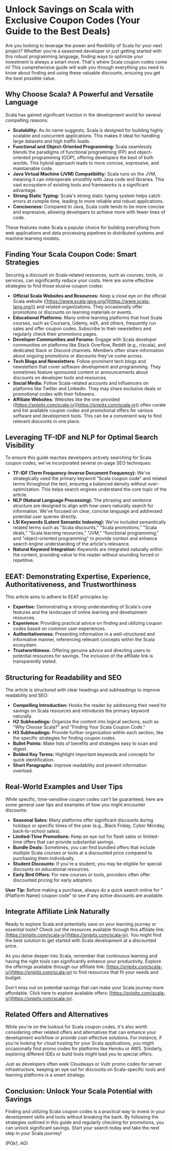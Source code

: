 # Unlock Savings on Scala with Exclusive Coupon Codes (Your Guide to the Best Deals)

Are you looking to leverage the power and flexibility of Scala for your next project? Whether you're a seasoned developer or just getting started with this robust programming language, finding ways to optimize your investment is always a smart move. That's where Scala coupon codes come in! This comprehensive guide will walk you through everything you need to know about finding and using these valuable discounts, ensuring you get the best possible value.

## Why Choose Scala? A Powerful and Versatile Language

Scala has gained significant traction in the development world for several compelling reasons:

* **Scalability:** As its name suggests, Scala is designed for building highly scalable and concurrent applications. This makes it ideal for handling large datasets and high traffic loads.
* **Functional and Object-Oriented Programming:** Scala seamlessly blends the paradigms of functional programming (FP) and object-oriented programming (OOP), offering developers the best of both worlds. This hybrid approach leads to more concise, expressive, and maintainable code.
* **Java Virtual Machine (JVM) Compatibility:** Scala runs on the JVM, meaning it can interoperate smoothly with Java code and libraries. This vast ecosystem of existing tools and frameworks is a significant advantage.
* **Strong Static Typing:** Scala's strong static typing system helps catch errors at compile time, leading to more reliable and robust applications.
* **Conciseness:** Compared to Java, Scala code tends to be more concise and expressive, allowing developers to achieve more with fewer lines of code.

These features make Scala a popular choice for building everything from web applications and data processing pipelines to distributed systems and machine learning models.

## Finding Your Scala Coupon Code: Smart Strategies

Securing a discount on Scala-related resources, such as courses, tools, or services, can significantly reduce your costs. Here are some effective strategies to find those elusive coupon codes:

* **Official Scala Websites and Resources:** Keep a close eye on the official Scala website ([https://www.scala-lang.org/](https://www.scala-lang.org/)) and related organizations. They occasionally offer promotions or discounts on learning materials or events.
* **Educational Platforms:** Many online learning platforms that host Scala courses, such as Coursera, Udemy, edX, and others, frequently run sales and offer coupon codes. Subscribe to their newsletters and regularly check their promotions pages.
* **Developer Communities and Forums:** Engage with Scala developer communities on platforms like Stack Overflow, Reddit (e.g., r/scala), and dedicated Slack or Discord channels. Members often share information about ongoing promotions or discounts they've come across.
* **Tech Blogs and Newsletters:** Follow prominent tech blogs and newsletters that cover software development and programming. They sometimes feature sponsored content or announcements about discounts on developer tools and resources.
* **Social Media:** Follow Scala-related accounts and influencers on platforms like Twitter and LinkedIn. They may share exclusive deals or promotional codes with their followers.
* **Affiliate Websites:** Websites like the one provided ([https://snipitx.com/scala-jy](https://snipitx.com/scala-jy)) often curate and list available coupon codes and promotional offers for various software and development tools. This can be a convenient way to find relevant discounts in one place.

## Leveraging TF-IDF and NLP for Optimal Search Visibility

To ensure this guide reaches developers actively searching for Scala coupon codes, we've incorporated several on-page SEO techniques:

* **TF-IDF (Term Frequency-Inverse Document Frequency):** We've strategically used the primary keyword "Scala coupon code" and related terms throughout the text, ensuring a balanced density without over-optimization. This helps search engines understand the core topic of the article.
* **NLP (Natural Language Processing):** The phrasing and sentence structure are designed to align with how users naturally search for information. We've focused on clear, concise language and addressed potential user queries directly.
* **LSI Keywords (Latent Semantic Indexing):** We've included semantically related terms such as "Scala discounts," "Scala promotions," "Scala deals," "Scala learning resources," "JVM," "functional programming," and "object-oriented programming" to provide context and enhance search engine understanding of the article's relevance.
* **Natural Keyword Integration:** Keywords are integrated naturally within the content, providing value to the reader without sounding forced or repetitive.

## EEAT: Demonstrating Expertise, Experience, Authoritativeness, and Trustworthiness

This article aims to adhere to EEAT principles by:

* **Expertise:** Demonstrating a strong understanding of Scala's core features and the landscape of online learning and development resources.
* **Experience:** Providing practical advice on finding and utilizing coupon codes based on common user experiences.
* **Authoritativeness:** Presenting information in a well-structured and informative manner, referencing relevant concepts within the Scala ecosystem.
* **Trustworthiness:** Offering genuine advice and directing users to potential resources for savings. The inclusion of the affiliate link is transparently stated.

## Structuring for Readability and SEO

The article is structured with clear headings and subheadings to improve readability and SEO:

* **Compelling Introduction:** Hooks the reader by addressing their need for savings on Scala resources and introduces the primary keyword naturally.
* **H2 Subheadings:** Organize the content into logical sections, such as "Why Choose Scala?" and "Finding Your Scala Coupon Code."
* **H3 Subheadings:** Provide further organization within each section, like the specific strategies for finding coupon codes.
* **Bullet Points:** Make lists of benefits and strategies easy to scan and digest.
* **Bolded Key Terms:** Highlight important keywords and concepts for quick identification.
* **Short Paragraphs:** Improve readability and prevent information overload.

## Real-World Examples and User Tips

While specific, time-sensitive coupon codes can't be guaranteed, here are some general user tips and examples of how you might encounter discounts:

* **Seasonal Sales:** Many platforms offer significant discounts during holidays or specific times of the year (e.g., Black Friday, Cyber Monday, back-to-school sales).
* **Limited-Time Promotions:** Keep an eye out for flash sales or limited-time offers that can provide substantial savings.
* **Bundle Deals:** Sometimes, you can find bundled offers that include multiple Scala courses or tools at a discounted price compared to purchasing them individually.
* **Student Discounts:** If you're a student, you may be eligible for special discounts on educational resources.
* **Early Bird Offers:** For new courses or tools, providers often offer discounted pricing for early adopters.

**User Tip:** Before making a purchase, always do a quick search online for "[Platform Name] coupon code" to see if any active discounts are available.

## Integrate Affiliate Link Naturally

Ready to explore Scala and potentially save on your learning journey or essential tools? Check out the resources available through this affiliate link: [https://snipitx.com/scala-jy](https://snipitx.com/scala-jy). You might find the best solution to get started with Scala development at a discounted price.

As you delve deeper into Scala, remember that continuous learning and having the right tools can significantly enhance your productivity. Explore the offerings available through our affiliate link: [https://snipitx.com/scala-jy](https://snipitx.com/scala-jy) to find resources that fit your needs and budget.

Don't miss out on potential savings that can make your Scala journey more affordable. Click here to explore available offers: [https://snipitx.com/scala-jy](https://snipitx.com/scala-jy).

## Related Offers and Alternatives

While you're on the lookout for Scala coupon codes, it's also worth considering other related offers and alternatives that can enhance your development workflow or provide cost-effective solutions. For instance, if you're looking for cloud hosting for your Scala applications, you might occasionally find promo codes for platforms like Heroku or AWS. Similarly, exploring different IDEs or build tools might lead you to special offers.

Just as developers often seek Cloudways or Vultr promo codes for server infrastructure, keeping an eye out for discounts on Scala-specific tools and learning platforms is a smart strategy.

## Conclusion: Unlock Your Scala Potential with Savings

Finding and utilizing Scala coupon codes is a practical way to invest in your development skills and tools without breaking the bank. By following the strategies outlined in this guide and regularly checking for promotions, you can unlock significant savings. Start your search today and take the next step in your Scala journey!

(PGk1, AG)